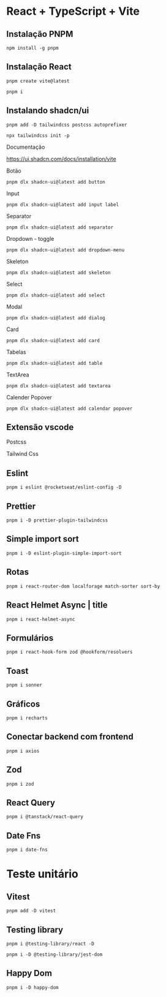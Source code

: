 # React + TypeScript + Vite

## Instalação PNPM

`npm install -g pnpm`

## Instalação React 

`pnpm create vite@latest`

`pnpm i`

## Instalando shadcn/ui

`pnpm add -D tailwindcss postcss autoprefixer`

`npx tailwindcss init -p`

<p>Documentação</p>

https://ui.shadcn.com/docs/installation/vite

<p>Botão</p>

`pnpm dlx shadcn-ui@latest add button`

<p> Input </p>

`pnpm dlx shadcn-ui@latest add input label`

<p> Separator </p>

`pnpm dlx shadcn-ui@latest add separator`

<p> Dropdown - toggle </p>

`pnpm dlx shadcn-ui@latest add dropdown-menu`

<p> Skeleton </p>

`pnpm dlx shadcn-ui@latest add skeleton`

<p> Select </p>

`pnpm dlx shadcn-ui@latest add select`

<p> Modal </p>

`pnpm dlx shadcn-ui@latest add dialog`

<p> Card </p>

`pnpm dlx shadcn-ui@latest add card`

<p> Tabelas </p>

`pnpm dlx shadcn-ui@latest add table`

<p> TextArea </p>

`pnpm dlx shadcn-ui@latest add textarea`

<p> Calender Popover </p>

`pnpm dlx shadcn-ui@latest add calendar popover`

## Extensão vscode

<p>Postcss</p>

<p>Tailwind Css</p>

## Eslint 

`pnpm i eslint @rocketseat/eslint-config -D`

## Prettier

`pnpm i -D prettier-plugin-tailwindcss`

## Simple import sort

`pnpm i -D eslint-plugin-simple-import-sort`

## Rotas

`pnpm i react-router-dom localforage match-sorter sort-by`

## React Helmet Async | title

`pnpm i react-helmet-async`

## Formulários

`pnpm i react-hook-form zod @hookform/resolvers`

## Toast 

`pnpm i sonner`

## Gráficos 

`pnpm i recharts`

## Conectar backend com frontend

`pnpm i axios`

## Zod

`pnpm i zod`

## React Query

`pnpm i @tanstack/react-query`

## Date Fns

`pnpm i date-fns`

# Teste unitário

## Vitest

`pnpm add -D vitest`

## Testing library 

`pnpm i @testing-library/react -D`

`pnpm i -D @testing-library/jest-dom`

## Happy Dom

`pnpm i -D happy-dom`
